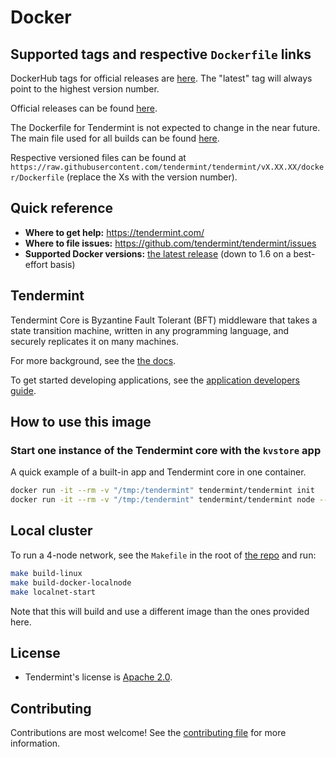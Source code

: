 # Docker

## Supported tags and respective `Dockerfile` links

DockerHub tags for official releases are [here](https://hub.docker.com/r/tendermint/tendermint/tags/). The "latest" tag will always point to the highest version number.

Official releases can be found [here](https://github.com/tendermint/tendermint/releases).

The Dockerfile for Tendermint is not expected to change in the near future. The main file used for all builds can be found [here](https://raw.githubusercontent.com/tendermint/tendermint/main/docker/Dockerfile).

Respective versioned files can be found at `https://raw.githubusercontent.com/tendermint/tendermint/vX.XX.XX/docker/Dockerfile` (replace the Xs with the version number).

## Quick reference

- **Where to get help:** <https://tendermint.com/>
- **Where to file issues:** <https://github.com/tendermint/tendermint/issues>
- **Supported Docker versions:** [the latest release](https://github.com/moby/moby/releases) (down to 1.6 on a best-effort basis)

## Tendermint

Tendermint Core is Byzantine Fault Tolerant (BFT) middleware that takes a state transition machine, written in any programming language, and securely replicates it on many machines.

For more background, see the [the docs](https://docs.tendermint.com/main/introduction/#quick-start).

To get started developing applications, see the [application developers guide](https://docs.tendermint.com/main/introduction/quick-start.html).

## How to use this image

### Start one instance of the Tendermint core with the `kvstore` app

A quick example of a built-in app and Tendermint core in one container.

```sh
docker run -it --rm -v "/tmp:/tendermint" tendermint/tendermint init
docker run -it --rm -v "/tmp:/tendermint" tendermint/tendermint node --proxy_app=kvstore
```

## Local cluster

To run a 4-node network, see the `Makefile` in the root of [the repo](https://github.com/tendermint/tendermint/blob/main/Makefile) and run:

```sh
make build-linux
make build-docker-localnode
make localnet-start
```

Note that this will build and use a different image than the ones provided here.

## License

- Tendermint's license is [Apache 2.0](https://github.com/tendermint/tendermint/blob/main/LICENSE).

## Contributing

Contributions are most welcome! See the [contributing file](https://github.com/tendermint/tendermint/blob/main/CONTRIBUTING.md) for more information.
